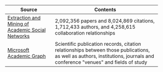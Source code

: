 
| Source | Contents |
|--------|----------|
| [Extraction and Mining of Academic Social Networks](https://aminer.org/AMinerNetwork) | 2,092,356 papers and 8,024,869 citations, 1,712,433 authors, and 4,258,615 collaboration relationships |
| [Microsoft Academic Graph](http://research.microsoft.com/en-us/projects/mag) | Scientific publication records, citation relationships between those publications, as well as authors, institutions, journals and conference "venues" and fields of study |
